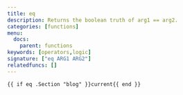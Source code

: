 ```yaml
---
title: eq
description: Returns the boolean truth of arg1 == arg2.
categories: [functions]
menu:
  docs:
    parent: functions
keywords: [operators,logic]
signature: ["eq ARG1 ARG2"]
relatedfuncs: []
---
```



```go-html-template
{{ if eq .Section "blog" }}current{{ end }}
```
